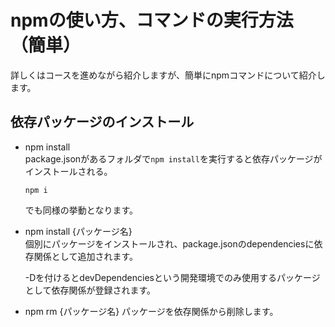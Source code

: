 # npmの使い方、コマンドの実行方法（簡単）

詳しくはコースを進めながら紹介しますが、簡単にnpmコマンドについて紹介します。

## 依存パッケージのインストール

- npm install  
  package.jsonがあるフォルダで```npm install```を実行すると依存パッケージがインストールされる。

  ``` 
  npm i
  ```

  でも同様の挙動となります。

- npm install {パッケージ名}  
  個別にパッケージをインストールされ、package.jsonのdependenciesに依存関係として追加されます。

  -Dを付けるとdevDependenciesという開発環境でのみ使用するパッケージとして依存関係が登録されます。

- npm rm {パッケージ名}
  パッケージを依存関係から削除します。

